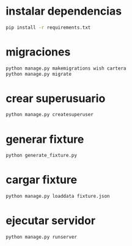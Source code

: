 # instalar dependencias

```bash
pip install -r requirements.txt
```

# migraciones

```bash
python manage.py makemigrations wish cartera
python manage.py migrate
```
# crear superusuario

```bash
python manage.py createsuperuser
```

# generar fixture

```bash
python generate_fixture.py
```

# cargar fixture

```bash
python manage.py loaddata fixture.json
```

# ejecutar servidor

```bash
python manage.py runserver
```
